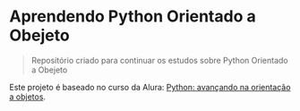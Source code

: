 # Aprendendo Python Orientado a Obejeto

<!---Esses são exemplos. Veja https://shields.io para outras pessoas ou para personalizar este conjunto de escudos. Você pode querer incluir dependências, status do projeto e informações de licença aqui--->

> Repositório criado para continuar os estudos sobre Python Orientado a Obejeto

Este projeto é baseado no curso da Alura: [Python: avançando na orientação a objetos](https://cursos.alura.com.br/course/python-3-avancando-orientacao-objetos).